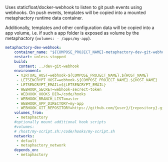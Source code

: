 Uses staticfloat/docker-webhook to listen to git push events using webhooks.
On push events, templates will be copied into a mounted metaphactory runtime data container.

Additionally, templates and other configuration data will be copied into a app volume, i.e. if such a app folder is exposed as volume by the metaphactory (```volumes: - /apps/my-app```).

```yaml
metaphactory-dev-webhook:
    container_name: "${COMPOSE_PROJECT_NAME}-metaphactory-dev-git-webhook" 
    restart: unless-stopped
    build:
      context: ../dev-git-webhook
    environment:
     - VIRTUAL_HOST=webhook-${COMPOSE_PROJECT_NAME}.${HOST_NAME} 
     - LETSENCRYPT_HOST=webhook-${COMPOSE_PROJECT_NAME}.${HOST_NAME}
     - LETSENCRYPT_EMAIL=${LETSENCRYPT_EMAIL}
     - WEBHOOK_SECRET=webhook-secrect-token
     - WEBHOOK_HOOKS_DIR=/code/hooks
     - WEBHOOK_BRANCH_LIST=master
     - WEBHOOK_APP_DIRECTORY=my-app
     - WEBHOOK_GIT_REPOSITORY=https://github.com/{user}/{repository}.git
    volumes_from:
     - metaphactory
    #optionally mount additional hook scripts
    #volumes:
    # /host/my-script.sh:/code/hooks/my-script.sh
    networks:
     - default
     - metaphactory_network
    depends_on:
     - metaphactory
```